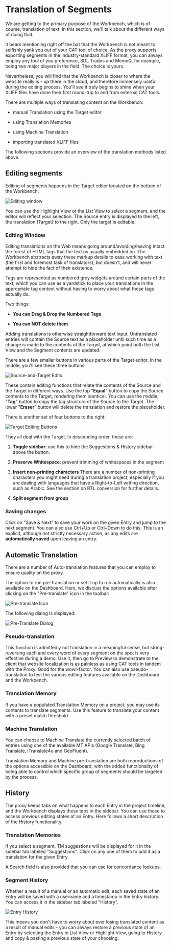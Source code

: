 # Translation of Segments

We are getting to the primary purpose of the Workbench, which is of course, translation of text. In this section, we'll talk about the different ways of doing that.

It bears mentioning right off the bat that the Workbench is not meant to selfishly yank you out of your CAT tool of choice. As the proxy supports exporting segments in the industry-standard XLIFF format, you can always employ any tool of you preference, SDL Trados and MemoQ, for example, being two major players in the field. The choice is yours.

Nevertheless, you will find that the Workbench is closer to where the website really is - up there in the cloud, and therefore immensely useful during the editing process. You'll see it truly begins to shine when your XLIFF files have done their first round-trip to and from external CAT tools.

There are multiple ways of translating content on the Workbench:

- manual Translation using the Target editor

- using Translation Memories

- using Machine Translation

- importing translated XLIFF files

The following sections provide an overview of the translation methods listed above.

## Editing segments

Editing of segments happens in the Target editor located on the bottom of the Workbench:

![Editing window](/img/workbench/target_editor.png)

You can use the Highlight View or the List View to select a segment, and the editor will reflect your selection. The Source entry is displayed to the left, the translation (Target) to the right. Only the target is editable.

### Editing Window

Editing translations on the Web means going around/avoiding/leaving intact the forest of HTML tags that the text os usually embedded on. The Workbench abstracts away these markup details to ease working with text (the first and foremost task of translators), but doesn't, and will never attempt to hide the fact of their existence.

Tags are represented as numbered grey widgets around certain parts of the text, which you can use as a yardstick to place your translations in the appropriate tag context without having to worry about what those tags actually do.

Two things:

- **You can Drag & Drop the Numbered Tags**

- **You can NOT delete them**

Adding translations is otherwise straightforward text input. Untranslated entries will contain the Source text as a placeholder until such time as a change is made to the contents of the Target, at which point both the List View and the Segment contents are updated.

There are a few smaller buttons in various parts of the Target editor. In the middle, you'll see these three buttons:

![Source-and-Target Edits](/img/workbench/st_edit_buttons.png)

These contain editing functions that relate the contents of the Source and the Target in different ways. Use the top "**Equal**" button to copy the Source contents to the Target, rendering them identical. You can use the middle, "**Tag**" button to copy the tag structure of the Source to the Target. The lower "**Eraser**" button will delete the translation and restore the placeholder.

There is another set of four buttons to the right:

![Target Editing Buttons](/img/workbench/t_edit_buttons.png)

They all deal with the Target. In descending order, these are:

1. **Toggle sidebar**: use this to hide the Suggestions & History sidebar above the button.

2. **Preserve Whitespace**: prevent trimming of whitespaces in the segment

3. **Insert non-printing characters** There are a number of non-printing characters you might need during a translation project, especially if you are dealing with languages that have a Right-to-Left writing direction, such as Arabic. See the section on RTL conversion for further details.

4. **Split segment from group**

### Saving changes

Click on "Save & Next" to save your work on the given Entry and jump to the next segment. You can also use Ctrl+Up or Ctrl+Down to do this. This is an explicit, although not strictly necessary action, as any edits are **automatically saved** upon leaving an entry.

## Automatic Translation

There are a number of Auto-translation features that you can employ to ensure quality on the proxy.

The option to run pre-translation or set it up to run automatically is also available on the Dashboard. Here, we discuss the options available after clicking on the "Pre-translate" icon in the toolbar:

![Pre-translate Icon](/img/workbench/pretranslate_icon.png)

The following dialog is displayed:

![Pre-Translate Dialog](/img/workbench/pretranslate_dialog.png)

### Pseudo-translation

This function is admittedly not translation in a meaningful sense, but string-reversing each and every word of every segment on the spot is very effective during a demo. Use it, then go to Preview to demonstrate to the client that website localization is as painless as using CAT tools in tandem with the Proxy. Good for the wow!-factor. You can also use pseudo-translation to test the various editing features available on the Dashboard and the Workbench.

### Translation Memory

If you have a populated Translation Memory on a project, you may use its contents to translate segments. Use this feature to translate your content with a preset match threshold.

### Machine Translation

You can choose to Machine Translate the currently selected batch of entries using one of the available MT APIs (Google Translate, Bing Translate, iTranslate4u and GeoFluent).

Translation Memory and Machine pre-translation are both reproductions of the options accessible on the Dashboard, with the added functionality of being able to control which specific group of segments should be targeted by the process.

## History

The proxy keeps tabs on what happens to each Entry in the project timeline, and the Workbench displays these tabs in the sidebar. You can use these to access previous editing states of an Entry. Here follows a short description of the History functionality.

### Translation Memories

If you select a segment, TM suggestions will be displayed for it in the sidebar tab labeled "Suggestions". Click on any one of them to add it as a translation for the given Entry.

A Search field is also provided that you can use for concordance lookups.

### Segment History

Whether a result of a manual or an automatic edit, each saved state of an Entry will be saved with a username and a timestamp in the Entry history. You can access it in the sidebar tab labeled "History".

![Entry History](/img/workbench/entry_history.png)

This means you don't have to worry about ever losing translated content as a result of manual edits - you can always restore a previous state of an Entry by selecting the Entry in List View or Highlight View, going to History and copy & pasting a previous state of your choosing.

